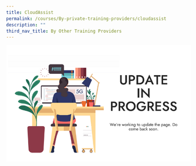 ```yaml
---
title: CloudAssist
permalink: /courses/By-private-training-providers/cloudassist
description: ""
third_nav_title: By Other Training Providers
---
```

![To be updated soon](/images/banners-and-logos/Webpage%20Update-S.png)